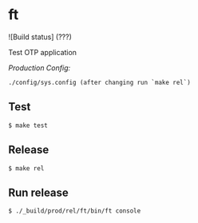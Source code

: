 ft
=====

![Build status]
(???)

Test OTP application

*Production Config:*

    ./config/sys.config (after changing run `make rel`)


Test
-----

    $ make test

Release
-----

    $ make rel

Run release
-----

    $ ./_build/prod/rel/ft/bin/ft console